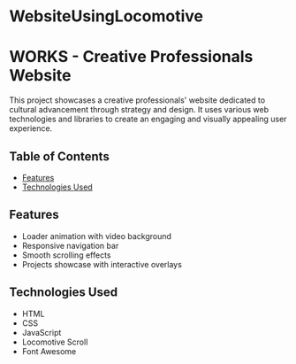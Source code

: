 # WebsiteUsingLocomotive
# WORKS - Creative Professionals Website

This project showcases a creative professionals' website dedicated to cultural advancement through strategy and design. It uses various web technologies and libraries to create an engaging and visually appealing user experience.

## Table of Contents

- [Features](#features)
- [Technologies Used](#technologies-used)

## Features

- Loader animation with video background
- Responsive navigation bar
- Smooth scrolling effects
- Projects showcase with interactive overlays

## Technologies Used

- HTML
- CSS
- JavaScript
- Locomotive Scroll
- Font Awesome



